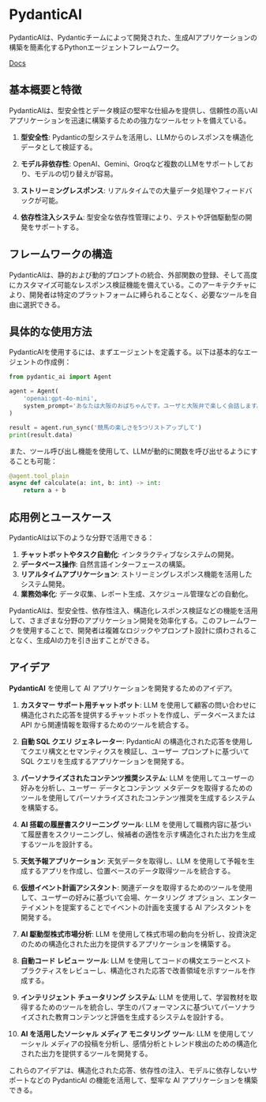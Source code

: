 # PydanticAI

PydanticAIは、Pydanticチームによって開発された、生成AIアプリケーションの構築を簡素化するPythonエージェントフレームワーク。

[Docs](https://ai.pydantic.dev/)

## 基本概要と特徴

PydanticAIは、型安全性とデータ検証の堅牢な仕組みを提供し、信頼性の高いAIアプリケーションを迅速に構築するための強力なツールセットを備えている。

1. **型安全性**: Pydanticの型システムを活用し、LLMからのレスポンスを構造化データとして検証する。

2. **モデル非依存性**: OpenAI、Gemini、Groqなど複数のLLMをサポートしており、モデルの切り替えが容易。

3. **ストリーミングレスポンス**: リアルタイムでの大量データ処理やフィードバックが可能。

4. **依存性注入システム**: 型安全な依存性管理により、テストや評価駆動型の開発をサポートする。

## フレームワークの構造

PydanticAIは、静的および動的プロンプトの統合、外部関数の登録、そして高度にカスタマイズ可能なレスポンス検証機能を備えている。このアーキテクチャにより、開発者は特定のプラットフォームに縛られることなく、必要なツールを自由に選択できる。

## 具体的な使用方法

PydanticAIを使用するには、まずエージェントを定義する。以下は基本的なエージェントの作成例：

```python
from pydantic_ai import Agent

agent = Agent(
    'openai:gpt-4o-mini',
    system_prompt='あなたは大阪のおばちゃんです。ユーザと大阪弁で楽しく会話します。'
)

result = agent.run_sync('競馬の楽しさを5つリストアップして')
print(result.data)
```

また、ツール呼び出し機能を使用して、LLMが動的に関数を呼び出せるようにすることも可能：

```python
@agent.tool_plain
async def calculate(a: int, b: int) -> int:
    return a + b
```

## 応用例とユースケース

PydanticAIは以下のような分野で活用できる：

1. **チャットボットやタスク自動化**: インタラクティブなシステムの開発。
2. **データベース操作**: 自然言語インターフェースの構築。
3. **リアルタイムアプリケーション**: ストリーミングレスポンス機能を活用したシステム開発。
4. **業務効率化**: データ収集、レポート生成、スケジュール管理などの自動化。

PydanticAIは、型安全性、依存性注入、構造化レスポンス検証などの機能を活用して、さまざまな分野のアプリケーション開発を効率化する。このフレームワークを使用することで、開発者は複雑なロジックやプロンプト設計に煩わされることなく、生成AIの力を引き出すことができる。

## アイデア

**PydanticAI** を使用して AI アプリケーションを開発するためのアイデア。

1. **カスタマー サポート用チャットボット**: LLM を使用して顧客の問い合わせに構造化された応答を提供するチャットボットを作成し、データベースまたは API から関連情報を取得するためのツールを統合する。

2. **自動 SQL クエリ ジェネレーター**: PydanticAI の構造化された応答を使用してクエリ構文とセマンティクスを検証し、ユーザー プロンプトに基づいて SQL クエリを生成するアプリケーションを開発する。

3. **パーソナライズされたコンテンツ推奨システム**: LLM を使用してユーザーの好みを分析し、ユーザー データとコンテンツ メタデータを取得するためのツールを使用してパーソナライズされたコンテンツ推奨を生成するシステムを構築する。

4. **AI 搭載の履歴書スクリーニング ツール**: LLM を使用して職務内容に基づいて履歴書をスクリーニングし、候補者の適性を示す構造化された出力を生成するツールを設計する。

5. **天気予報アプリケーション**: 天気データを取得し、LLM を使用して予報を生成するアプリを作成し、位置ベースのデータ取得ツールを統合する。

6. **仮想イベント計画アシスタント**: 関連データを取得するためのツールを使用して、ユーザーの好みに基づいて会場、ケータリング オプション、エンターテイメントを提案することでイベントの計画を支援する AI アシスタントを開発する。

7. **AI 駆動型株式市場分析**: LLM を使用して株式市場の動向を分析し、投資決定のための構造化された出力を提供するアプリケーションを構築する。

8. **自動コード レビュー ツール**: LLM を使用してコードの構文エラーとベスト プラクティスをレビューし、構造化された応答で改善領域を示すツールを作成する。

9. **インテリジェント チュータリング システム**: LLM を使用して、学習教材を取得するためのツールを統合し、学生のパフォーマンスに基づいてパーソナライズされた教育コンテンツと評価を生成するシステムを設計する。

10. **AI を活用したソーシャル メディア モニタリング ツール**: LLM を使用してソーシャル メディアの投稿を分析し、感情分析とトレンド検出のための構造化された出力を提供するツールを開発する。

これらのアイデアは、構造化された応答、依存性の注入、モデルに依存しないサポートなどの PydanticAI の機能を活用して、堅牢な AI アプリケーションを構築できる。
